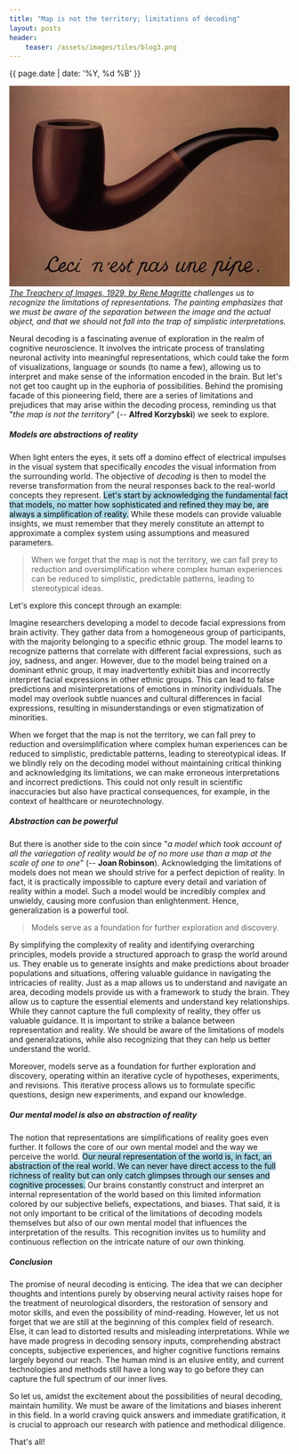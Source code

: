 ```yaml
---
title: "Map is not the territory; limitations of decoding"
layout: posts
header:
    teaser: /assets/images/tiles/blog3.png
---
```


{{ page.date | date: '%Y, %d %B' }}

![The treachery of images](/assets/images/blog/the-treachery-of-images.jpeg)
*[The Treachery of Images, 1929, by Rene Magritte](https://www.renemagritte.org/the-treachery-of-images.jsp#) challenges us to recognize the limitations of representations. The painting emphasizes that we must be aware of the separation between the image and the actual object, and that we should not fall into the trap of simplistic interpretations.*

Neural decoding is a fascinating avenue of exploration in the realm of cognitive neuroscience. It involves the intricate process of translating neuronal activity into meaningful representations, which could take the form of visualizations, language or sounds (to name a few), allowing us to interpret and make sense of the information encoded in the brain. But let's not get too caught up in the euphoria of possibilities. Behind the promising facade of this pioneering field, there are a series of limitations and prejudices that may arise within the decoding process, reminding us that "_the map is not the territory_" (-- <b>Alfred Korzybski</b>) we seek to explore.



##### Models are abstractions of reality

When light enters the eyes, it sets off a domino effect of electrical impulses in the visual system that specifically _encodes_ the visual information from the surrounding world. The objective of _decoding_ is then to model the reverse transformation from the neural responses back to the real-world concepts they represent. <mark style="background-color: lightblue">Let's start by acknowledging the fundamental fact that models, no matter how sophisticated and refined they may be, are always a simplification of reality.</mark> While these models can provide valuable insights, we must remember that they merely constitute an attempt to approximate a complex system using assumptions and measured parameters. 

> When we forget that the map is not the territory, we can fall prey to reduction and oversimplification where complex human experiences can be reduced to simplistic, predictable patterns, leading to stereotypical ideas.

Let's explore this concept through an example: 

Imagine researchers developing a model to decode facial expressions from brain activity. They gather data from a homogeneous group of participants, with the majority belonging to a specific ethnic group. The model learns to recognize patterns that correlate with different facial expressions, such as joy, sadness, and anger. However, due to the model being trained on a dominant ethnic group, it may inadvertently exhibit bias and incorrectly interpret facial expressions in other ethnic groups. This can lead to false predictions and misinterpretations of emotions in minority individuals. The model may overlook subtle nuances and cultural differences in facial expressions, resulting in misunderstandings or even stigmatization of minorities.

When we forget that the map is not the territory, we can fall prey to reduction and oversimplification where complex human experiences can be reduced to simplistic, predictable patterns, leading to stereotypical ideas. If we blindly rely on the decoding model without maintaining critical thinking and acknowledging its limitations, we can make erroneous interpretations and incorrect predictions. This could not only result in scientific inaccuracies but also have practical consequences, for example, in the context of healthcare or neurotechnology.


##### Abstraction can be powerful

But there is another side to the coin since "_a model which took account of all the variegation of reality would be of no more use than a map at the scale of one to one_" (-- <b>Joan Robinson</b>). Acknowledging the limitations of models does not mean we should strive for a perfect depiction of reality. In fact, it is practically impossible to capture every detail and variation of reality within a model. Such a model would be incredibly complex and unwieldy, causing more confusion than enlightenment. Hence, generalization is a powerful tool. 

> Models serve as a foundation for further exploration and discovery.

By simplifying the complexity of reality and identifying overarching principles, models provide a structured approach to grasp the world around us. They enable us to generate insights and make predictions about broader populations and situations, offering valuable guidance in navigating the intricacies of reality. Just as a map allows us to understand and navigate an area, decoding models provide us with a framework to study the brain. They allow us to capture the essential elements and understand key relationships. While they cannot capture the full complexity of reality, they offer us valuable guidance. It is important to strike a balance between representation and reality. We should be aware of the limitations of models and generalizations, while also recognizing that they can help us better understand the world. 

Moreover, models serve as a foundation for further exploration and discovery, operating within an iterative cycle of hypotheses, experiments, and revisions. This iterative process allows us to formulate specific questions, design new experiments, and expand our knowledge.


##### Our mental model is also an abstraction of reality

The notion that representations are simplifications of reality goes even further. It follows the core of our own mental model and the way we perceive the world. <mark style="background-color: lightblue">Our neural representation of the world is, in fact, an abstraction of the real world. We can never have direct access to the full richness of reality but can only catch glimpses through our senses and cognitive processes.</mark> Our brains constantly construct and interpret an internal representation of the world based on this limited information colored by our subjective beliefs, expectations, and biases. That said, it is not only important to be critical of the limitations of decoding models themselves but also of our own mental model that influences the interpretation of the results. This recognition invites us to humility and continuous reflection on the intricate nature of our own thinking.

##### Conclusion

The promise of neural decoding is enticing. The idea that we can decipher thoughts and intentions purely by observing neural activity raises hope for the treatment of neurological disorders, the restoration of sensory and motor skills, and even the possibility of mind-reading. However, let us not forget that we are still at the beginning of this complex field of research. Else, it can lead to distorted results and misleading interpretations. While we have made progress in decoding sensory inputs, comprehending abstract concepts, subjective experiences, and higher cognitive functions remains largely beyond our reach. The human mind is an elusive entity, and current technologies and methods still have a long way to go before they can capture the full spectrum of our inner lives. 

So let us, amidst the excitement about the possibilities of neural decoding, maintain humility. We must be aware of the limitations and biases inherent in this field. In a world craving quick answers and immediate gratification, it is crucial to approach our research with patience and methodical diligence.

That's all!